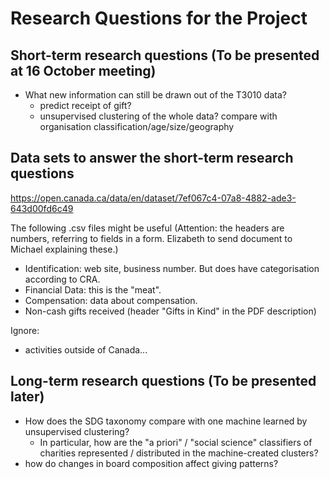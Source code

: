 # Research Questions for the Project


## Short-term research questions (To be presented at 16 October meeting)

- What new information can still be drawn out of the T3010 data?
   - predict receipt of gift?
   - unsupervised clustering of the whole data? compare with organisation classification/age/size/geography

## Data sets to answer the short-term research questions

https://open.canada.ca/data/en/dataset/7ef067c4-07a8-4882-ade3-643d00fd6c49

The following .csv files might be useful (Attention: the headers are numbers, referring to fields in a form. Elizabeth to send document to Michael explaining these.)
- Identification: web site, business number. But does have categorisation according to CRA.
- Financial Data: this is the "meat". 
- Compensation: data about compensation.
- Non-cash gifts received (header "Gifts in Kind" in the PDF description)



Ignore: 
- activities outside of Canada...


## Long-term research questions (To be presented later)

- How does the SDG taxonomy compare with one machine learned by unsupervised clustering?
  - In particular, how are the "a priori" / "social science" classifiers of charities represented / distributed in the machine-created clusters?
- how do changes in board composition affect giving patterns?
